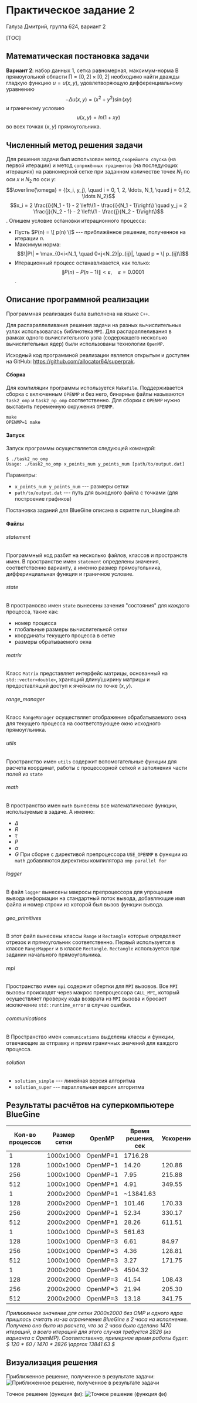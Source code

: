 # Практическое задание 2
Галуза Дмитрий, группа 624, вариант 2

[TOC]

## Математическая постановка задачи
**Вариант 2**: набор данных 1, сетка равномерная, максимум-норма
В прямоугольной области $\prod = [0, 2] \times [0, 2]$ необходимо найти дважды гладкую функцию $u = u(x,y)$, удовлетворяющую дифференциальному уравнению
$$-\Delta u(x,y) = (x^2 + y^2) \sin(xy)$$
и граничному условию
$$u(x,y) = ln(1 + xy)$$
во всех точках $(x, y)$ прямоугольника.

## Численный метод решения задачи

Для решения задачи был использован метод `скорейшего спуска` (на первой итерации) и метод `сопряжённых градиентов` (на последующих итерациях) на равномерной сетке при заданном количестве точек $N_1$ по оси $x$ и $N_2$ по оси $y$:
$$\overline{\omega} = {(x_i, y_j),  \quad i = 0, 1, 2, \ldots, N_1,  \quad j = 0,1,2, \ldots N_2}$$
$$x_i = 2 \frac{i}{N_1 - 1} - 2 \left\(1 - \frac{i}{N_1 - 1}\right\) \quad y_j = 2 \frac{j}{N_2 - 1} - 2 \left\(1 - \frac{j}{N_2 - 1}\right\)$$.
Опишем условие остановки итерационного процесса:
  - Пусть $P(n) = \[ p(n) \]$ --- приближённое решение, полученное на итерации $n$.
  - Максимум норма:
$$\|P\| = \max_{0<i<N_1, \quad 0<j<N_2}|p_{ij}|, \quad p = \[ p_{ij}\]$$
  - Итерационный процесс останавливается, как только:
$$\|P(n) - P(n - 1)\| < \varepsilon, \quad \varepsilon = 0.0001$$.

## Описание программной реализации
Программная реализация была выполнена на языке `C++`.

Для распараллеливания решения задачи на разных вычислительных узлах использовалась библиотека `MPI`. Для распараллеливания в рамках одного вычислительного узла (содержащего несколько вычислительных ядер) были использованы технологии `OpenMP`.

Исходный код программной реализации является открытым и доступен на GitHub: https://github.com/allocator64/superprak.

#### Сборка
Для компиляции программы используется `Makefile`.
Поддерживается сборка с включенным `OPENMP` и без него, бинарные файлы называются `task2_omp` и `task2_np_omp` соответственно.
Для сборки с `OPENMP` нужно выставить переменную окружения `OPENMP`.


    make
    OPENMP=1 make

#### Запуск

Запуск программы осуществляется следующей командой:

    $ ./task2_no_omp
    Usage: ./task2_no_omp x_points_num y_points_num [path/to/output.dat]

Параметры:

 + `x_points_num y_points_num` --- размеры сетки
 + `path/to/output.dat` --- путь для выходного файла с точками (для построение графиков)

Постановка заданий для BlueGine описана в скрипте run_bluegine.sh


#### Файлы

###### statement
Программный код разбит на несколько файлов, классов и пространств имен.
В пространстве имен `statement` определены значения, соответственно варианту, а именно размер прямоугольника, дифферинциальная функция и граничное условие.
###### state
В пространосво имен `state` вынесены зачения "состояния" для каждого процесса, такие как:

 + номер процесса
 + глобальные размеры вычислительной сетки
 + координаты текущего процесса в сетке
 + размеры обратываемого окна
###### matrix
Класс `Matrix` представляет интерфейс матрицы, основанный на `std::vector<double>`, хранящий длину\ширину матрицы и предоставлящий доступ к ячейкам по точке $(x,y)$.
###### range_manager
Класс `RangeManager` осуществляет отображение обрабатываемого окна для текущего процесса на соответствующее окно исходного прямоугльника.
###### utils
Пространство имен `utils` содержит вспомогательные функции для расчета координат, работы с процессорной сеткой и заполнения части полей из `state`
###### math
В пространство имен `math` вынесены все математические функции, используемые в задаче. А именно:

 + $\Delta$
 + $R$
 + $\tau$
 + $P$
 + $\alpha$
 + $G$
При сборке с директивой препроцессора `USE_OPENMP` в функции из `math` добавляются директивы компилятора `omp parallel for`
###### logger
В файл `logger` вынесены макросы препроцессора для упрощения вывода информации на стандартный поток вывода, добавляющие имя файла и номер строки из которой был вызов функции вывода.
###### geo_primitives
В этот файл вынесены классы `Range` и `Rectangle` которые определяют отрезок и прямоугольник соответственно. Первый используется в классе `RangeMapper` и в классе `Rectangle`. `Rectangle` используется при задании начального прямоугольника.
###### mpi
Пространство имен `mpi` содержит обертки для `MPI` вызовов. Все `MPI` вызовы происходят через макрос препроцессора `CALL_MPI`, который осуществляет проверку кода возврата из `MPI` вызова и бросает исключение `std::runtime_error` в случае ошибки.
###### communications
В Пространство имен `communications` выделены классы и функции, отвечающие за отправку и прием граничных значений для каждого процесса.
###### solution
 + `solution_simple` --- линейная версия алгоритма
 + `solution_super` --- параллельная версия алгоритма

## Результаты расчётов на суперкомпьютере BlueGine

| Кол-во процессов | Размер сетки | OpenMP | Время решения, сек | Ускорение
| -- | -- | -- | -- | -- |
| 1   | 1000x1000 | OpenMP=1 | 1716.28   |        |
| 128 | 1000x1000 | OpenMP=1 | 14.20     | 120.86 |
| 256 | 1000x1000 | OpenMP=1 | 7.95      | 215.88 |
| 512 | 1000x1000 | OpenMP=1 | 4.91      | 349.55 |
| 1   | 2000x2000 | OpenMP=1 | ~13841.63 |        |
| 128 | 2000x2000 | OpenMP=1 | 101.46    | 170.33 |
| 256 | 2000x2000 | OpenMP=1 | 52.34     | 330.17 |
| 512 | 2000x2000 | OpenMP=1 | 28.26     | 611.51 |
| 1   | 1000x1000 | OpenMP=3 | 561.63    |        |
| 128 | 1000x1000 | OpenMP=3 | 6.61      | 84.97  |
| 256 | 1000x1000 | OpenMP=3 | 4.36      | 128.81 |
| 512 | 1000x1000 | OpenMP=3 | 3.27      | 171.75 |
| 1   | 2000x2000 | OpenMP=3 | 4504.32   |        |
| 128 | 2000x2000 | OpenMP=3 | 41.54     | 108.43 |
| 256 | 2000x2000 | OpenMP=3 | 21.94     | 205.30 |
| 512 | 2000x2000 | OpenMP=3 | 13.18     | 341.75 |

*Прилиженное значение для сетки 2000x2000 без OMP и одного ядра пришлось считать из-за ограничения BlueGine в 2 часа на исполнение. Получено оно было из расчета, что за 2 часа было сделано 1470 итераций, а всего итераций для этого случая требуется 2826 (из варианта с OpenMP). Соответственно, примерное время работы будет: $ 120 * 60 / 1470 * 2826 \approx 13841.63 $*

## Визуализация решения
Приближенное решение, полученное в результате задачи:
![](graph.png "Приближенное решение, полученное в результате задачи")

Точное решение (функция фи):
![](correct.png "Точное решение (функция фи)")
